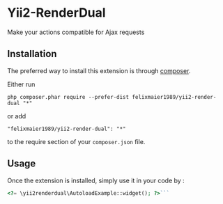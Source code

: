 Yii2-RenderDual
==========
Make your actions compatible for Ajax requests

Installation
------------

The preferred way to install this extension is through [composer](http://getcomposer.org/download/).

Either run

```
php composer.phar require --prefer-dist felixmaier1989/yii2-render-dual "*"
```

or add

```
"felixmaier1989/yii2-render-dual": "*"
```

to the require section of your `composer.json` file.


Usage
-----

Once the extension is installed, simply use it in your code by  :

```php
<?= \yii2renderdual\AutoloadExample::widget(); ?>```